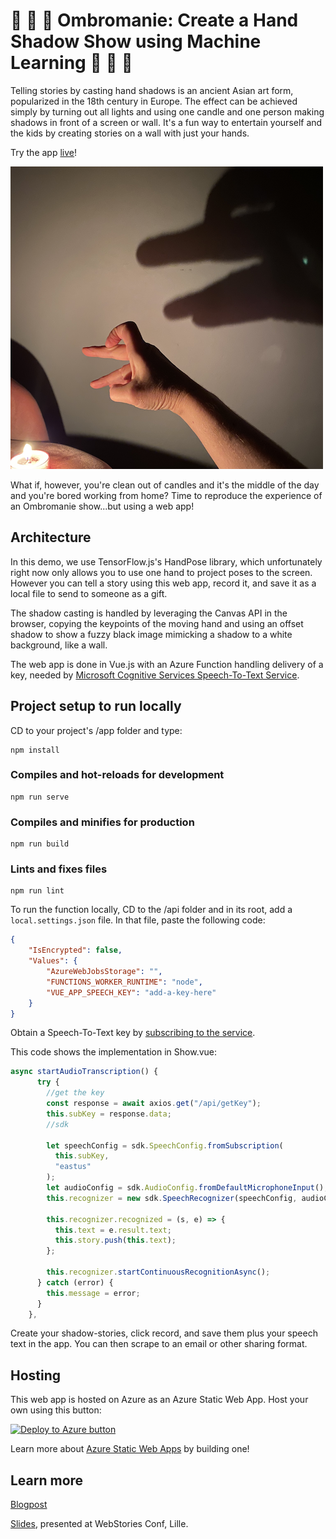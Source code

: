 # 🤚 🤙 👋 Ombromanie: Create a Hand Shadow Show using Machine Learning 👋 🤙 🤚

Telling stories by casting hand shadows is an ancient Asian art form, popularized in the 18th century in Europe. The effect can be achieved simply by turning out all lights and using one candle and one person making shadows in front of a screen or wall. It's a fun way to entertain yourself and the kids by creating stories on a wall with just your hands.

Try the app [live](https://brave-river-00627910f.1.azurestaticapps.net/)!

![Hand shadows on the wall](hand.png)

What if, however, you're clean out of candles and it's the middle of the day and you're bored working from home? Time to reproduce the experience of an Ombromanie show...but using a web app!

## Architecture

In this demo, we use TensorFlow.js's HandPose library, which unfortunately right now only allows you to use one hand to project poses to the screen. However you can tell a story using this web app, record it, and save it as a local file to send to someone as a gift.

The shadow casting is handled by leveraging the Canvas API in the browser, copying the keypoints of the moving hand and using an offset shadow to show a fuzzy black image mimicking a shadow to a white background, like a wall.

The web app is done in Vue.js with an Azure Function handling delivery of a key, needed by [Microsoft Cognitive Services Speech-To-Text Service](https://docs.microsoft.com/en-us/azure/cognitive-services/speech-service?WT.mc_id=academic-12390-jelooper).
## Project setup to run locally

CD to your project's /app folder and type:

```
npm install
```
### Compiles and hot-reloads for development
```
npm run serve
```

### Compiles and minifies for production
```
npm run build
```

### Lints and fixes files
```
npm run lint
```
To run the function locally, CD to the /api folder and in its root, add a `local.settings.json` file. In that file, paste the following code:

```json
{
	"IsEncrypted": false,
	"Values": {
		"AzureWebJobsStorage": "",
		"FUNCTIONS_WORKER_RUNTIME": "node",
		"VUE_APP_SPEECH_KEY": "add-a-key-here"
	}
}
```
Obtain a Speech-To-Text key by [subscribing to the service](https://azure.microsoft.com/en-us/services/cognitive-services/speech-to-text?WT.mc_id=academic-12390-jelooper).

This code shows the implementation in Show.vue:

```javascript
async startAudioTranscription() {
      try {
        //get the key
        const response = await axios.get("/api/getKey");
        this.subKey = response.data;
        //sdk

        let speechConfig = sdk.SpeechConfig.fromSubscription(
          this.subKey,
          "eastus"
        );
        let audioConfig = sdk.AudioConfig.fromDefaultMicrophoneInput();
        this.recognizer = new sdk.SpeechRecognizer(speechConfig, audioConfig);

        this.recognizer.recognized = (s, e) => {
          this.text = e.result.text;
          this.story.push(this.text);
        };

        this.recognizer.startContinuousRecognitionAsync();
      } catch (error) {
        this.message = error;
      }
    },
```

Create your shadow-stories, click record, and save them plus your speech text in the app. You can then scrape to an email or other sharing format.

## Hosting

This web app is hosted on Azure as an Azure Static Web App. Host your own using this button:

[![Deploy to Azure button](https://aka.ms/deploytoazurebutton)](https://portal.azure.com/?feature.customportal=false&WT.mc_id=academic-12390-jelooper#create/Microsoft.StaticApp)

Learn more about [Azure Static Web Apps](https://docs.microsoft.com/en-us/learn/paths/deploy-a-website-with-azure-app-service?WT.mc_id=academic-12390-jelooper) by building one!

## Learn more

[Blogpost](https://dev.to/azure/ombromanie-creating-hand-shadow-stories-with-azure-speech-and-tensorflow-js-handposes-3cln)

[Slides](ombromanie.pptx), presented at WebStories Conf, Lille.
